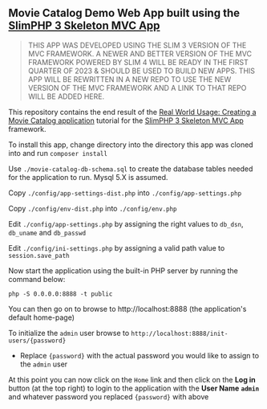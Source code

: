 ## Movie Catalog Demo Web App built using the [SlimPHP 3 Skeleton MVC App](https://github.com/rotexsoft/slim-skeleton-mvc-app)

> THIS APP WAS DEVELOPED USING THE SLIM 3 VERSION OF THE MVC FRAMEWORK. 
A NEWER AND BETTER VERSION OF THE MVC FRAMEWORK POWERED BY SLIM 4 WILL BE
READY IN THE FIRST QUARTER OF 2023 & SHOULD BE USED TO BUILD NEW APPS.
THIS APP WILL BE REWRITTEN IN A NEW REPO TO USE THE NEW VERSION OF THE 
MVC FRAMEWORK AND A LINK TO THAT REPO WILL BE ADDED HERE.

This repository contains the end result of the 
[Real World Usage: Creating a Movie Catalog application](https://github.com/rotexsoft/slim-skeleton-mvc-app/blob/master/documentation/MOVIE_CATALOG_APP_WALK_THROUGH.md) 
tutorial for the [SlimPHP 3 Skeleton MVC App](https://github.com/rotexsoft/slim-skeleton-mvc-app) framework. 

To install this app, change directory into the directory this app was cloned into and run `composer install`

Use `./movie-catalog-db-schema.sql` to create the database tables needed for the application to run. Mysql 5.X is assumed.

Copy `./config/app-settings-dist.php` into `./config/app-settings.php`

Copy `./config/env-dist.php` into `./config/env.php`

Edit `./config/app-settings.php` by assigning the right values to `db_dsn`, `db_uname` and `db_passwd`

Edit `./config/ini-settings.php` by assigning a valid path value to `session.save_path`

Now start the application using the built-in PHP server by running the command below:
    
`php -S 0.0.0.0:8888 -t public`

You can then go on to browse to http://localhost:8888 (the application's default home-page)

To initialize the `admin` user browse to `http://localhost:8888/init-users/{password}`

* Replace `{password}` with the actual password you would like to assign to the `admin` user

At this point you can now click on the `Home` link and then click on the **Log in** button (at the top right) to login to the application with the **User Name** **`admin`** and whatever password you replaced `{password}` with above